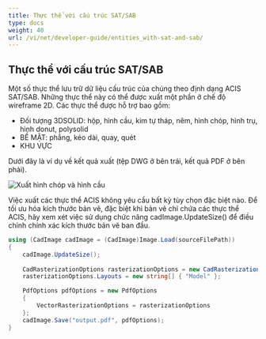 ```yaml
---
title: Thực thể với cấu trúc SAT/SAB
type: docs
weight: 40
url: /vi/net/developer-guide/entities_with-sat-and-sab/
---
```


## **Thực thể với cấu trúc SAT/SAB**

Một số thực thể lưu trữ dữ liệu cấu trúc của chúng theo định dạng ACIS SAT/SAB. Những thực thể này có thể được xuất một phần ở chế độ wireframe 2D. Các thực thể được hỗ trợ bao gồm:

*	Đối tượng 3DSOLID: hộp, hình cầu, kim tự tháp, nêm, hình chóp, hình trụ, hình donut, polysolid
*	BỀ MẶT: phẳng, kéo dài, quay, quét
*	KHU VỰC

Dưới đây là ví dụ về kết quả xuất (tệp DWG ở bên trái, kết quả PDF ở bên phải).

![Xuất hình chóp và hình cầu](/_assets/guide/coneAndSpheres.png)

Việc xuất các thực thể ACIS không yêu cầu bất kỳ tùy chọn đặc biệt nào. Để tối ưu hóa kích thước bản vẽ, đặc biệt khi bản vẽ chỉ chứa các thực thể ACIS, hãy xem xét việc sử dụng chức năng cadImage.UpdateSize() để điều chỉnh chính xác kích thước bản vẽ ban đầu.

```csharp
using (CadImage cadImage = (CadImage)Image.Load(sourceFilePath))
{
	cadImage.UpdateSize();
	
	CadRasterizationOptions rasterizationOptions = new CadRasterizationOptions();
	rasterizationOptions.Layouts = new string[] { "Model" };

	PdfOptions pdfOptions = new PdfOptions
	{
		VectorRasterizationOptions = rasterizationOptions
	};
	cadImage.Save("output.pdf", pdfOptions);
}
```
